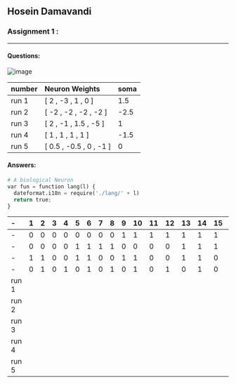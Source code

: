 ## Hosein Damavandi

### Assignment 1 :

---

#### Questions:

![image](https://user-images.githubusercontent.com/83751182/133993994-2c2ec93c-678d-482e-8883-b6aff540ce2b.png)


| **number**   | **Neuron Weights**    |**soma**|
|:-------------|:----------------------|:-------|
| run 1        |[ 2 , -3 , 1 , 0 ]     | 1.5    |
| run 2        |[ -2 , -2 , -2 , -2 ]  | -2.5   |
| run 3        |[ 2 , -1 , 1.5 , -5 ]  | 1      |
| run 4        |[ 1 , 1 , 1 , 1 ]      | -1.5   |
| run 5        |[ 0.5 , -0.5 , 0 , -1 ]| 0      |
 
 

#### Answers:

```py
# A biological Neuron
var fun = function lang(l) {
  dateformat.i18n = require('./lang/' + l)
  return true;
}
```

|      -               |1 |2 |3 |4 |5 |6 |7 |8 |9 |10|11|12|13|14|15|16|
|:---|:---|:---|:---|:---|:---|:---|:---|:---|:---|:---|:---|:---|:---|:---|:---|:---|
|       -              |0|0|0|0|0|0|0|0|1|1 |1 |1 |1 |1 |1 |1 |
|        -             |0|0|0|0|1|1|1|1|0|0 |0 |0 |1 |1 |1 |1 |
|         -            |1|1|0|0|1|1|0|0|1|1 |0 |0 |1 |1 |0 |0 |
|          -           |0|1|0|1|0|1|0|1|0|1 |0 |1 | 0|1 |0 |1 |
| run 1                | | | | | | | | | | | | | | | | |
| run 2                | | | | | | | | | | | | | | | | |
| run 3                | | | | | | | | | | | | | | | | |
| run 4                | | | | | | | | | | | | | | | | |
| run 5                | | | | | | | | | | | | | | | | |


